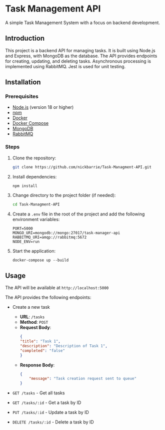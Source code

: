# Task Management API

A simple Task Management System with a focus on backend development. 

## Introduction
This project is a backend API for managing tasks. It is built using Node.js and Express, with MongoDB as the database. The API provides endpoints for creating, updating, and deleting tasks. Asynchronous processing is implemented using RabbitMQ. Jest is used for unit testing.

## Installation
### Prerequisites
- [Node.js](https://nodejs.org/) (version 18 or higher)
- [npm](https://www.npmjs.com/)
- [Docker](https://www.docker.com/)
- [Docker Compose](https://docs.docker.com/compose/)
- [MongoDB](https://www.mongodb.com/)
- [RabbitMQ](https://www.rabbitmq.com/)

### Steps
1. Clone the repository:
   ```sh
   git clone https://github.com/nickbarrie/Task-Managment-API.git
    ```
2. Install dependencies:
    ```sh
    npm install
    ```
3. Change directory to the project folder (if needed):
    ```sh
    cd Task-Managment-API
    ```
4. Create a `.env` file in the root of the project and add the following environment variables:
    ```
    PORT=5000
    MONGO_URI=mongodb://mongo:27017/task-manager-api
    RABBITMQ_URI=amqp://rabbitmq:5672
    NODE_ENV=run
    ```
5. Start the application:
    ``` 
    docker-compose up --build
    ```


## Usage

The API will be available at `http://localhost:5000`

The API provides the following endpoints:

- Create a new task
    - **URL**: `/tasks`
    - **Method**: `POST`
    - **Request Body**:
        ```json
        {
        "title": "Task 1",
        "description": "Description of Task 1",
        "completed": "false"
        }
        ```
    - **Response Body**:
        ```json
        {
            "message": "Task creation request sent to queue"
        }
        ```
  


- `GET /tasks` - Get all tasks
- `GET /tasks/:id` - Get a task by ID
- `PUT /tasks/:id` - Update a task by ID
- `DELETE /tasks/:id` - Delete a task by ID
